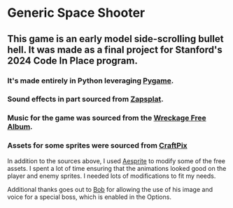 # Generic Space Shooter

## This game is an early model side-scrolling bullet hell. It was made as a final project for Stanford's 2024 Code In Place program. 

### It's made entirely in Python leveraging [Pygame](https://www.pygame.org/docs/).
### Sound effects in part sourced from [Zapsplat](https://www.zapsplat.com/).
### Music for the game was sourced from the [Wreckage Free Album](https://onemansymphony.bandcamp.com/album/wreckage-free).
### Assets for some sprites were sourced from [CraftPix](https://craftpix.net/freebies/free-spaceship-pixel-art-sprite-sheets/?num=1&count=53&sq=ship&pos=4)


In addition to the sources above, I used [Aesprite](https://aseprite.org/) to modify some of the free assets. I spent a lot of time ensuring that the animations looked good on the player and enemy sprites. I needed lots of modifications to fit my needs. 

Additional thanks goes out to [Bob](https://codeinplace.stanford.edu/public/user/zxtfGx5IJFaKA4BmajxSDzzIP7d2) for allowing the use of his image and voice for a special boss, which is enabled in the Options.

